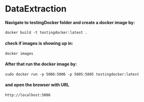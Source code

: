# DataExtraction

#### Navigate to testingDocker folder and create a docker image by:

`docker build -t testingdocker:latest .`

#### check if images is showing up in:

`docker images`

#### After that run the docker image by:

`sudo docker run -p 5006:5006 -p 5005:5005 testingdocker:latest`

#### and open the browser with URL  

`http://localhost:5006`
